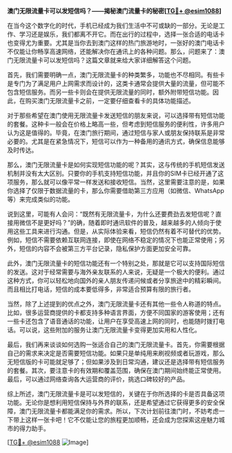 **澳门无限流量卡可以发短信吗？——揭秘澳门流量卡的秘密[[TG💪+ @esim1088](https://t.me/s/esim1088)]**

在当今这个数字化的时代，手机已经成为我们生活中不可或缺的一部分。无论是工作、学习还是娱乐，我们都离不开它。而在出行的过程中，选择一张合适的电话卡也变得尤为重要。尤其是当你去到澳门这样的热门旅游地时，一张好的澳门电话卡不仅能让你畅享高速网络，还能解决你在通讯上的各种问题。那么，问题来了：澳门无限流量卡可以发短信吗？这篇文章就来给大家详细解答这个问题。

首先，我们需要明确一点，澳门无限流量卡的种类繁多，功能也不尽相同。有些卡是专门为了满足用户上网需求而设计的，这类卡通常会提供大量的流量，但可能不包含短信服务。而另一些卡则会在提供无限流量的同时，额外附带短信功能。因此，在购买澳门无限流量卡之前，一定要仔细查看卡的具体功能描述。

对于那些希望在澳门使用无限流量卡发送短信的朋友来说，可以选择带有短信功能的套餐。这种卡一般会在价格上略高一些，但考虑到短信服务的便利性，许多用户认为这是值得的。毕竟，在澳门旅行期间，通过短信与家人或朋友保持联系是非常必要的。尤其是在紧急情况下，短信可以作为一种备用的通讯方式，确保信息能够及时传达。

那么，澳门无限流量卡是如何实现短信功能的呢？其实，这与传统的手机短信发送机制并没有太大区别。只要你的手机支持短信功能，并且你的SIM卡已经开通了这项服务，那么就可以像平常一样发送和接收短信。当然，这里需要注意的是，如果你选择了仅限于数据流量的卡，那么你需要借助第三方应用（如微信、WhatsApp等）来完成类似的功能。

说到这里，可能有人会问：“既然有无限流量卡，为什么还要费劲去发短信呢？直接用微信不是更好吗？”的确，随着即时通讯软件的普及，越来越多的人倾向于使用这些工具来进行沟通。但是，从实际体验来看，短信仍然有着不可替代的优势。例如，短信不需要依赖互联网连接，即使在网络不稳定的情况下也能正常使用；另外，短信的内容不会被第三方平台记录，隐私保护方面更加安全可靠。

此外，澳门无限流量卡的短信功能还有一个特别之处，那就是它可以支持国际短信的发送。这对于经常需要与海外亲友联系的人来说，无疑是一个极大的便利。通过这种方式，你可以轻松地向国外的亲人朋友传递问候或者分享旅途中的精彩瞬间。而且相比打电话，短信的成本要低得多，非常适合预算有限的旅行者。

当然，除了上述提到的优点之外，澳门无限流量卡还有其他一些令人称道的特点。比如，很多运营商提供的卡都支持多种语言界面，方便不同国家的游客使用；还有一些卡还包含了语音通话的功能，让用户在享受高速上网的同时，也能随时拨打电话。可以说，这些附加的服务让澳门无限流量卡变得更加实用和人性化。

最后，我们再来谈谈如何选购一张适合自己的澳门无限流量卡。首先，你需要根据自己的需求来决定是否需要短信功能。如果只是单纯用来刷视频或者玩游戏，那么无短信版的卡可能就足够了；但如果涉及到日常沟通，建议还是选择带有短信服务的套餐。其次，要注意卡的有效期和覆盖范围，确保在澳门期间始终能正常使用。最后，可以通过网络查询各大运营商的评价，挑选口碑较好的产品。

综上所述，澳门无限流量卡是可以发短信的，关键在于你所选择的卡是否具备这项功能。无论你是想利用短信保持与外界的联系，还是希望通过它获得更多的安全保障，澳门无限流量卡都能满足你的需求。所以，下次计划前往澳门时，不妨考虑一下带上这样一张卡吧！它不仅能让您的旅程更加顺畅，还会成为您探索这座魅力城市的得力助手。

[[TG💪+ @esim1088](https://t.me/s/esim1088) ![Image](https://i.postimg.cc/4NQfJmqS/Snipaste-2025-05-13-00-14-12.png)]